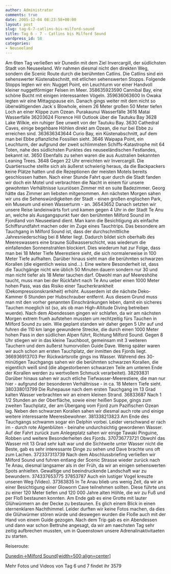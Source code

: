 ```yaml
---
author: Administrator
comments: true
date: 2005-12-04 08:23:58+00:00
layout: post
slug: tag-6-7-catlins-bis-milford-sound
title: Tag 6 - 7 - Catlins bis Milford Sound
wordpress_id: 58
categories:
- Neuseeland
---
```


Am 6ten Tag verließen wir Dunedin mit dem Ziel Invercargill, der südlichsten Stadt von Neuseeland. Wir nahmen diesmal nicht den direkten Weg, sondern die Scenic  Route durch die berühmten Catlins. Die Catlins sind ein sehenswerter Küstenabschnitt, mit etlichen sehenswerten Stopps. 
Folgende Stopps legten wir ein: Nugget Point, ein Leuchturm vor einer Handvoll kleiner nuggetförmiger Felsen im Meer.
358635923590
Cannibal Bay, eine schöne Bucht mit einigen interessanten Vögeln.
359636063600
In Owaka legten wir eine Mittagspause ein.
Danach gings weiter mit dem nicht so überwältigenden Jack´s Blowhole, einem 26 Meter großen 50 Meter tiefen Loch an einer Klippe zum Ozean.
Purakaunui Wasserfälle
3616
Matai Wasserfälle
36203624
Florence Hill Outlook über die Tautuku Bay
3628
Lake Wilkie, ein ruhiger See unweit von der Tautuku Bay.
3630
Cathedral Caves, einige begehbare Höhlen direkt am Ozean, die nur bei Ebbe zu erreichen sind.
363636343644
Curio Bay, ein Küstenabschnitt, auf dem man bei Ebbe pflanzliche Fossilien sieht.
3646
Waipapa Point, ein Leuchturm, der aufgrund der zweit schlimmsten Schiffs-Katastrophe mit 64 Toten, nahe des südlichsten Punktes des neuseeländischen Festlandes, bekannt ist. 
3650
Ebenfalls zu sehen waren die aus Australien bekannten Leaning Trees.
3648
Gegen 22 Uhr erreichten wir Invercargill. Die Quartiersuche stellte sich als äußerst schwierig heraus, da die Backpackers keine Plätze hatten und die Rezeptionen der meisten Motels bereits geschlossen hatten. Nach einer Stunde Fahrt quer durch die Stadt fanden wir doch ein Motel und verbrachten die Nacht in einem für unsere gewohnten Verhältnisse luxuriösen Zimmer mit en suite Badezimmer. Georg hätte das Zimmer am liebsten mitgenommen.
Am nächsten Morgen sahen wir uns die Sehenswürdigkeiten der Stadt - einen großen englischen Park, ein Museum und einen Wasserturm - an. 
36543652
Danach setzten wir unsere Reise landeinwärts fort und kamen gegen 4 Uhr in der Stadt Te Anu an, welche als Ausgangspunkt fuer den berühmten Milford Sound im Fjordland von Neuseeland dient. Man kann die Besichtigung als einfache Schiffsrundfahrt machen oder im Zuge eines Tauchtrips. Das besondere am Tauchgang in Milford Sound ist, dass der durchschnittliche Jahresniederschlag bei 8 Meter liegt. Dadurch bildet sich oberhalb des Meereswassers eine braune Süßwasserschicht, was wiederum die einfallenden Sonnenstrahlen blockiert. Dies wiederum hat zur Folge, dass man bei 18 Meter Tiefe Meerestiere sieht, die sich normalerweise in 100 Meter Tiefe aufhalten. Darüber hinaus sieht man die berühmten schwarzen Korallen (die eigentlich weiss sind...). Eine weitere Besonderheit ist, dass die Tauchgänge nicht wie üblich 50 Minuten dauern sondern nur 30 und man nicht tiefer als 18 Meter tauchen darf. Obwohl man auf Meereshöhe taucht, muss man bei der Rückfahrt nach Te Anu ueber einen 1000 Meter hohen Pass, was das Risiko einer Taucherkrankheit (Dekompressionskrankheit) erhöht. Ausserdem ist die nächste Deko-Kammer 6 Stunden per Hubschrauber entfernt. Aus diesem Grund muss man mit den vorher genannten Einschränkungen leben, damit ein sicheres Tauchen moeglich ist (so, als ob man High-Altitude Diving betreiben wuerde). Nach dem Abendessen gingen wir schlafen, da wir am nächsten Morgen extrem frueh aufstehen mussten um rechtzeitig fürs Tauchen in Milford Sound zu sein. Wie geplant standen wir daher gegen 5 Uhr auf und fuhren die 110 km lange gewundene Strecke, die durch einen 1000 Meter hohen Pass in den südlichen Alpen führt, Richtung Milford Sound. Gegen 8 Uhr stiegen wir in das kleine Tauchboot, gemeinsam mit 3 weiteren Tauchern und dem äußerst humorvollen Guide Dave. Wenig später waren wir auch schon am ersten Tauchplatz, der inmitten des Fjords liegt. 
366936913703
Per Rückwärtsrolle gings ins Wasser. Während des 30-minütigen Tauchgangs sahen wir die berühmten schwarzen Korallen, die eigentlich weiß sind (die abgestorbenen schwarzen Teile am unteren Ende der Korallen werden zu wertvollem Schmuck verarbeitet). 
38293831
Darüber hinaus sahen wir auch etliche Tiefwasser-Meerestiere, die man nur hier - aufgrund der besonderen Verhältnisse - in ca. 18 Metern Tiefe sieht. 
380338013799
Die Ruhepause nach dem ersten Tauchgang im 13 Grad kalten Wasser verbrachten wir an einem kleinen Strand.
36833687
Nach 1 1/2 Stunden an der Oberfläche, sowie einer heißen Suppe, gings zum zweiten Tauchplatz, der am Übergang vom Fjord zum Pazifischen Ozean lag. Neben den schwarzen Korallen sahen wir diesmal auch rote und einige weitere interessante Meeresbewohner. 
381338213823
Am Ende des Tauchgangs schwamm sogar ein Delphin vorbei. Leider verschwand er rach im - durch rote Algenblüten - beinahe undurchsichtig gewordenen Wasser. Auf der Fahrt zurück zum Anlegeplatz sahen wir einige Tawaki Pinguine, Robben und weitere Besonderheiten des Fjords. 
370736773721
Obwohl das Wasser mit 13 Grad sehr kalt war und die Sichtweite unter Wasser nicht die Beste, gab es sehr interessante Dinge zu sehen und Dave brachte uns oft zum Lachen. 
372337313739
Nach dem Abschlussbriefing verließen wir Milford Sound und fuhren entlang der Scenic Strasse wieder zurück nach Te Anau, diesmal langsamer als in der Früh, da wir an einigen sehenswerten Spots anhielten. Gewaltige und beeindruckende Landschaft war zu bewundern. 
374337653775
37853787
Auch ein lustiger Vogel kreuzte unseren Weg (Video).
37363835
In Te Anau blieb uns wenig Zeit, da wir an einer Besichtigung einer Gloworm Cave teilnehmen sollten. Diese führte uns zu einer 120 Meter tiefen und 120 000 Jahre alten Höhle, die wir zu Fuß und per Floß bestaunen konnten. Am Ende gab es eine Grotte mit lauter Glühwürmern an der Decke zu bestaunen. Es glich einem Blick in einen sternenklaren Nachthimmel. Leider durften wir keine Fotos machen, da dies die Glühwürmer stören würde und deswegen wurden die Floße auch mit der Hand von  einem Guide gezogen. Nach dem Trip gab es ein Abendessen und dann war schon Bettruhe angesagt, da wir am naechsten Tag sehr zeitig aufbrechen mussten, um in Queenstown unsere Adrenalinaktivitaeten zu starten. 

Reiseroute:

[Dunedin->Milford Sound[width=500;align=center]](http://www.seren.at/weltreise/wp-content/routen/Neuseeland/Dunedin-MilfordSound.kml)

Mehr Fotos und Videos von Tag 6 und 7  findet ihr 3579
